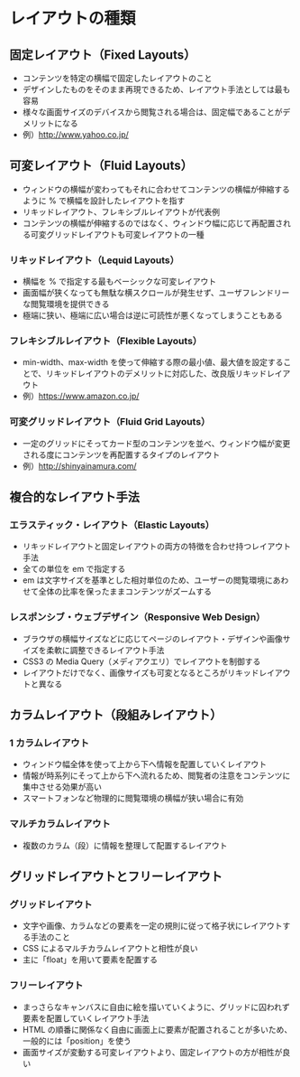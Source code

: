 # レイアウトの種類
## 固定レイアウト（Fixed Layouts）
- コンテンツを特定の横幅で固定したレイアウトのこと
- デザインしたものをそのまま再現できるため、レイアウト手法としては最も容易
- 様々な画面サイズのデバイスから閲覧される場合は、固定幅であることがデメリットになる
- 例）http://www.yahoo.co.jp/

## 可変レイアウト（Fluid Layouts）
- ウィンドウの横幅が変わってもそれに合わせてコンテンツの横幅が伸縮するように % で横幅を設計したレイアウトを指す
- リキッドレイアウト、フレキシブルレイアウトが代表例
- コンテンツの横幅が伸縮するのではなく、ウィンドウ幅に応じて再配置される可変グリッドレイアウトも可変レイアウトの一種

### リキッドレイアウト（Lequid Layouts）
- 横幅を % で指定する最もベーシックな可変レイアウト
- 画面幅が狭くなっても無駄な横スクロールが発生せず、ユーザフレンドリーな閲覧環境を提供できる
- 極端に狭い、極端に広い場合は逆に可読性が悪くなってしまうこともある

### フレキシブルレイアウト（Flexible Layouts）
- min-width、max-width を使って伸縮する際の最小値、最大値を設定することで、リキッドレイアウトのデメリットに対応した、改良版リキッドレイアウト
- 例）https://www.amazon.co.jp/

### 可変グリッドレイアウト（Fluid Grid Layouts）
- 一定のグリッドにそってカード型のコンテンツを並べ、ウィンドウ幅が変更される度にコンテンツを再配置するタイプのレイアウト
- 例）http://shinyainamura.com/

## 複合的なレイアウト手法
### エラスティック・レイアウト（Elastic Layouts）
- リキッドレイアウトと固定レイアウトの両方の特徴を合わせ持つレイアウト手法
- 全ての単位を em で指定する
- em は文字サイズを基準とした相対単位のため、ユーザーの閲覧環境にあわせて全体の比率を保ったままコンテンツがズームする

### レスポンシブ・ウェブデザイン（Responsive Web Design）
- ブラウザの横幅サイズなどに応じてページのレイアウト・デザインや画像サイズを柔軟に調整できるレイアウト手法
- CSS3 の Media Query（メディアクエリ）でレイアウトを制御する
- レイアウトだけでなく、画像サイズも可変となるところがリキッドレイアウトと異なる

## カラムレイアウト（段組みレイアウト）
### 1 カラムレイアウト
- ウィンドウ幅全体を使って上から下へ情報を配置していくレイアウト
- 情報が時系列にそって上から下へ流れるため、閲覧者の注意をコンテンツに集中させる効果が高い
- スマートフォンなど物理的に閲覧環境の横幅が狭い場合に有効

### マルチカラムレイアウト
- 複数のカラム（段）に情報を整理して配置するレイアウト

## グリッドレイアウトとフリーレイアウト
### グリッドレイアウト
- 文字や画像、カラムなどの要素を一定の規則に従って格子状にレイアウトする手法のこと
- CSS によるマルチカラムレイアウトと相性が良い
- 主に「float」を用いて要素を配置する

### フリーレイアウト
- まっさらなキャンバスに自由に絵を描いていくように、グリッドに囚われず要素を配置していくレイアウト手法
- HTML の順番に関係なく自由に画面上に要素が配置されることが多いため、一般的には「position」を使う
- 画面サイズが変動する可変レイアウトより、固定レイアウトの方が相性が良い
